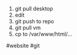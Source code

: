 1. git pull desktop 
2. edit
3. git push to repo
4. git pull vm
5. cp to /var/www/html/...

#website #git 